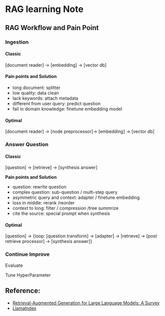 # RAG learning Note


## RAG Workflow and Pain Point

### Ingestion
#### Classic

[document reader] -> [embedding] -> [vector db]

#### Pain points and Solution

* long document: splitter
* low quality: data clean
* lack keywords: attach metadata
* different from user query: predict question
* fail in domain knowledge: finetune embedding model

#### Optimal

[document reader] -> [node preprocessor]-> [embedding] -> [vector db]

### Answer Question 
#### Classic

[question] -> [retrieve] -> [synthesis answer]

**Pain points and Solution**
* question: rewrite question
* complex question: sub-question / multi-step query
* asymmetric query and context: adapter / finetune embedding
* loss in middle: rerank /reorder
* context to long: filter / compression /tree summrize
* cite the source: special prompt when synthesis

#### Optimal

[question] -> {loop: [question transform] -> [adapter] -> [retrieve] -> [post retrieve processor] -> [synthesis answer]}

### Continue Improve
Evaluate


Tune HyperParameter

## Reference:
* [Retrieval-Augmented Generation for Large Language Models: A Survey](https://arxiv.org/abs/2312.10997)
* [LlamaIndex](https://docs.llamaindex.ai/en/stable/)